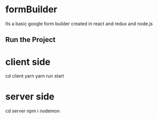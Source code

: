 # formBuilder

Its a basic google form builder created in react and redux and node.js

## Run the Project

# client side

cd client
yarn
yarn run start

# server side

cd server
npm i
nodemon

